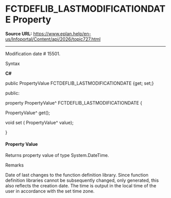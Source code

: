 # FCTDEFLIB_LASTMODIFICATIONDATE Property

**Source URL:** https://www.eplan.help/en-us/Infoportal/Content/api/2026/topic727.html

---

Modification date # 15501.

Syntax

**C#**



public PropertyValue FCTDEFLIB_LASTMODIFICATIONDATE {get; set;}

public:

property PropertyValue^ FCTDEFLIB_LASTMODIFICATIONDATE {

   PropertyValue^ get();

   void set (    PropertyValue^ value);

}


#### Property Value

Returns property value of type System.DateTime.

Remarks

Date of last changes to the function definition library. Since function definition libraries cannot be subsequently changed, only generated, this also reflects the creation date. The time is output in the local time of the user in accordance with the set time zone.
